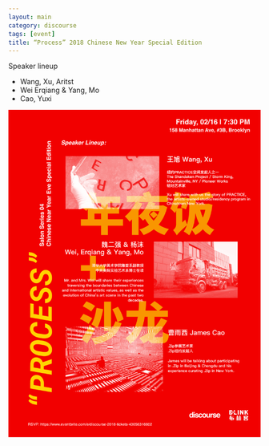 ```yaml
---
layout: main
category: discourse
tags: [event]
title: “Process” 2018 Chinese New Year Special Edition
---
```


Speaker lineup

- Wang, Xu, Aritst
- Wei Erqiang & Yang, Mo
- Cao, Yuxi

![](/assets/image/di/di_1.png)
